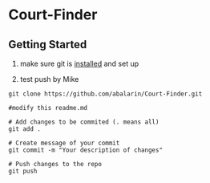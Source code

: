 # Court-Finder
## Getting Started
1. make sure git is [installed](https://www.linode.com/docs/development/version-control/how-to-install-git-on-linux-mac-and-windows/) and set up

2. test push by Mike

```
git clone https://github.com/abalarin/Court-Finder.git

#modify this readme.md

# Add changes to be commited (. means all)
git add .

# Create message of your commit
git commit -m "Your description of changes"

# Push changes to the repo
git push
```